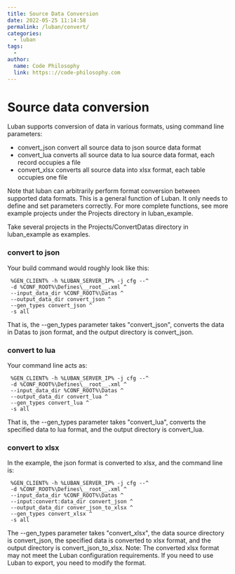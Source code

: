```yaml
---
title: Source Data Conversion
date: 2022-05-25 11:14:58
permalink: /luban/convert/
categories:
  - luban
tags:
  - 
author: 
  name: Code Philosophy
  link: https:://code-philosophy.com
---
```

# Source data conversion
Luban supports conversion of data in various formats, using command line parameters:
- convert_json convert all source data to json source data format
- convert_lua converts all source data to lua source data format, each record occupies a file
- convert_xlsx converts all source data into xlsx format, each table occupies one file

Note that luban can arbitrarily perform format conversion between supported data formats. This is a general function of Luban. It only needs to define and set parameters correctly. For more complete functions, see more example projects under the Projects directory in luban_example.

Take several projects in the Projects/ConvertDatas directory in luban_example as examples.

### convert to json
Your build command would roughly look like this:

     %GEN_CLIENT% -h %LUBAN_SERVER_IP% -j cfg --^
     -d %CONF_ROOT%\Defines\__root__.xml ^
     --input_data_dir %CONF_ROOT%\Datas ^
     --output_data_dir convert_json ^
     --gen_types convert_json ^
     -s all
That is, the --gen_types parameter takes "convert_json", converts the data in Datas to json format, and the output directory is convert_json.

### convert to lua
Your command line acts as:

     %GEN_CLIENT% -h %LUBAN_SERVER_IP% -j cfg --^
     -d %CONF_ROOT%\Defines\__root__.xml ^
     --input_data_dir %CONF_ROOT%\Datas ^
     --output_data_dir convert_lua ^
     --gen_types convert_lua ^
     -s all
That is, the --gen_types parameter takes "convert_lua", converts the specified data to lua format, and the output directory is convert_lua.

### convert to xlsx
In the example, the json format is converted to xlsx, and the command line is:

     %GEN_CLIENT% -h %LUBAN_SERVER_IP% -j cfg --^
     -d %CONF_ROOT%\Defines\__root__.xml ^
     --input_data_dir %CONF_ROOT%\Datas ^
     --input:convert:data_dir convert_json ^
     --output_data_dir conver_json_to_xlsx ^
     --gen_types convert_xlsx ^
     -s all

The --gen_types parameter takes "convert_xlsx", the data source directory is convert_json, the specified data is converted to xlsx format, and the output directory is convert_json_to_xlsx.
Note: The converted xlsx format may not meet the Luban configuration requirements. If you need to use Luban to export, you need to modify the format.